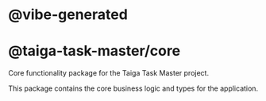 # @vibe-generated

# @taiga-task-master/core

Core functionality package for the Taiga Task Master project.

This package contains the core business logic and types for the application.